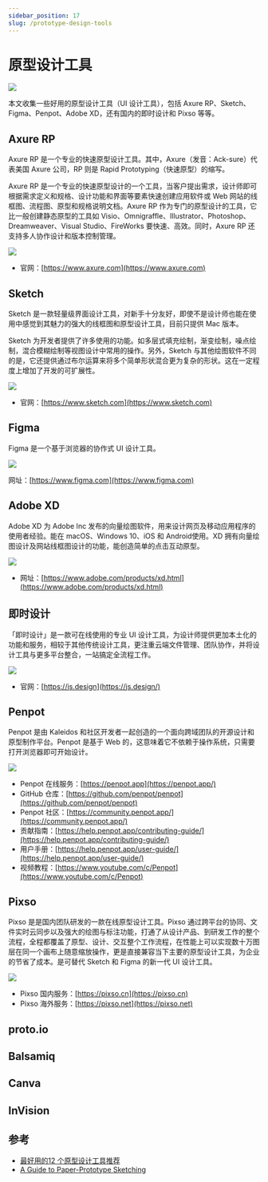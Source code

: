 ```yaml
---
sidebar_position: 17
slug: /prototype-design-tools
---
```


# 原型设计工具



![](https://static.getiot.tech/paper-prototype-sketching.png#center)



本文收集一些好用的原型设计工具（UI 设计工具），包括 Axure RP、Sketch、Figma、Penpot、Adobe XD，还有国内的即时设计和 Pixso 等等。



## Axure RP

Axure RP 是一个专业的快速原型设计工具。其中，Axure（发音：Ack-sure）代表美国 Axure 公司，RP 则是 Rapid Prototyping（快速原型）的缩写。

Axure RP 是一个专业的快速原型设计的一个工具，当客户提出需求，设计师即可根据需求定义和规格、设计功能和界面等要素快速创建应用软件或 Web 网站的线框图、流程图、原型和规格说明文档。Axure RP 作为专门的原型设计的工具，它比一般创建静态原型的工具如 Visio、Omnigraffle、Illustrator、Photoshop、Dreamweaver、Visual Studio、FireWorks 要快速、高效。同时，Axure RP 还支持多人协作设计和版本控制管理。

![](https://static.getiot.tech/axure-rp-10.png#center)

- 官网：[https://www.axure.com](https://www.axure.com)



## Sketch

Sketch 是一款轻量级界面设计工具，对新手十分友好，即使不是设计师也能在使用中感觉到其魅力的强大的线框图和原型设计工具，目前只提供 Mac 版本。

Sketch 为开发者提供了许多使用的功能。如多层式填充绘制，渐变绘制，噪点绘制，混合模糊绘制等视图设计中常用的操作。另外，Sketch 与其他绘图软件不同的是，它还提供通过布尔运算来将多个简单形状混合更为复杂的形状。这在一定程度上增加了开发的可扩展性。

![](https://static.getiot.tech/sketch.png#center)

- 官网：[https://www.sketch.com](https://www.sketch.com)



## Figma

Figma 是一个基于浏览器的协作式 UI 设计工具。

![](https://static.getiot.tech/Figma.jpeg#center)

网址：[https://www.figma.com](https://www.figma.com)



## Adobe XD

Adobe XD 为 Adobe Inc 发布的向量绘图软件，用来设计网页及移动应用程序的使用者经验。能在 macOS、Windows 10、iOS 和 Android使用。XD 拥有向量绘图设计及网站线框图设计的功能，能创造简单的点击互动原型。

![](https://static.getiot.tech/Adobe-XD.jpg#center)

- 网址：[https://www.adobe.com/products/xd.html](https://www.adobe.com/products/xd.html)



## 即时设计

「即时设计」是一款可在线使用的专业 UI 设计工具，为设计师提供更加本土化的功能和服务，相较于其他传统设计工具，更注重云端文件管理、团队协作，并将设计工具与更多平台整合，一站搞定全流程工作。

![](https://static.getiot.tech/js-design.png#center)

- 官网：[https://js.design](https://js.design/)



## Penpot

Penpot 是由 Kaleidos 和社区开发者一起创造的一个面向跨域团队的开源设计和原型制作平台。Penpot 是基于 Web 的，这意味着它不依赖于操作系统，只需要打开浏览器即可开始设计。

![](https://static.getiot.tech/Penpot.jpg#center)

- Penpot 在线服务：[https://penpot.app](https://penpot.app/)
- GitHub 仓库：[https://github.com/penpot/penpot](https://github.com/penpot/penpot)
- Penpot 社区：[https://community.penpot.app/](https://community.penpot.app/)
- 贡献指南：[https://help.penpot.app/contributing-guide/](https://help.penpot.app/contributing-guide/)
- 用户手册：[https://help.penpot.app/user-guide/](https://help.penpot.app/user-guide/)
- 视频教程：[https://www.youtube.com/c/Penpot](https://www.youtube.com/c/Penpot)



## Pixso

Pixso 是是国内团队研发的一款在线原型设计工具。Pixso 通过跨平台的协同、文件实时云同步以及强大的绘图与标注功能，打通了从设计产品、到研发工作的整个流程，全程都覆盖了原型、设计、交互整个工作流程，在性能上可以实现数十万图层在同一个画布上随意缩放操作，更是直接兼容当下主要的原型设计工具，为企业的节省了成本。是可替代 Sketch 和 Figma 的新一代 UI 设计工具。

![](https://static.getiot.tech/pixso-mobile-banner.png#center)

- Pixso 国内服务：[https://pixso.cn](https://pixso.cn)
- Pixso 海外服务：[https://pixso.net](https://pixso.net)



## proto.io



## Balsamiq



## Canva





## InVision





## 参考

- [最好用的12 个原型设计工具推荐](https://runwise.co/innovation/product-innovation/product-design/13850.html)
- [A Guide to Paper-Prototype Sketching](https://xinyicui.medium.com/ui-ux-strategy-a-guide-to-paper-prototype-sketching-3c475ce560f9)

